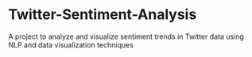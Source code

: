 # Twitter-Sentiment-Analysis
A project to analyze and visualize sentiment trends in Twitter data using NLP and data visualization techniques
